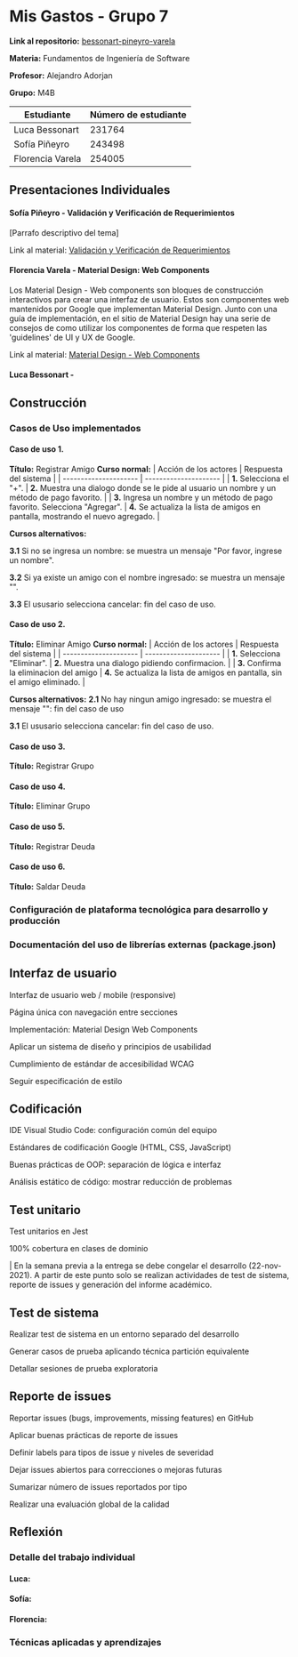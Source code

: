 # Mis Gastos - Grupo 7

**Link al repositorio:**  [bessonart-pineyro-varela](https://github.com/ORT-FIS-202108/bessonart-pineyro-varela.git)

**Materia:** Fundamentos de Ingeniería de Software

**Profesor:** Alejandro Adorjan

**Grupo:** M4B

|Estudiante | Número de estudiante |
| ---------------- | -------------------- |
| Luca Bessonart   | 231764               |
| Sofía Piñeyro    | 243498               |
| Florencia Varela | 254005               |


## Presentaciones Individuales

#### Sofía Piñeyro - Validación y Verificación de Requerimientos

[Parrafo descriptivo del tema]

Link al material: [Validación y Verificación de Requerimientos](https://fism4b-2021.slack.com/archives/C02B5GHHUMQ/p1633445778001000)

#### Florencia Varela - Material Design: Web Components

Los Material Design - Web components son bloques de construcción interactivos para crear una interfaz de usuario. Estos son componentes web mantenidos por Google que implementan Material Design. Junto con una guía de implementación, en el sitio de Material Design hay una serie de consejos de como utilizar los componentes de forma que respeten las 'guidelines' de UI y UX de Google.

Link al material: [Material Design - Web Components](https://docs.google.com/presentation/d/1J4Cu5cjFcG-Iv7WvsxVhQ21Ya5pqatbohTnw4pWvAM4/edit?usp=sharing)

#### Luca Bessonart -

## Construcción

### Casos de Uso implementados
#### Caso de uso 1.
**Título:** Registrar Amigo
**Curso normal:**
| Acción de los actores | Respuesta del sistema |
| --------------------- | --------------------- |
| **1.** Selecciona el "+". | **2.** Muestra una dialogo donde se le pide al usuario un nombre y un método de pago favorito. |
| **3.** Ingresa un nombre y un método de pago favorito. Selecciona "Agregar". | **4.** Se actualiza la lista de amigos en pantalla, mostrando el nuevo agregado. |

**Cursos alternativos:**

**3.1** Si no se ingresa un nombre: se muestra un mensaje "Por favor, ingrese un nombre".

**3.2** Si ya existe un amigo con el nombre ingresado: se muestra un mensaje "".

**3.3** El ususario selecciona cancelar: fin del caso de uso.


#### Caso de uso 2.
**Título:** Eliminar Amigo
**Curso normal:**
| Acción de los actores | Respuesta del sistema |
| --------------------- | --------------------- |
| **1.** Selecciona "Eliminar". | **2.** Muestra una dialogo pidiendo confirmacion. |
| **3.** Confirma la eliminacion del amigo | **4.** Se actualiza la lista de amigos en pantalla, sin el amigo eliminado. |

**Cursos alternativos:**
**2.1** No hay ningun amigo ingresado: se muestra el mensaje "": fin del caso de uso 

**3.1** El ususario selecciona cancelar: fin del caso de uso.

#### Caso de uso 3.
**Título:** Registrar Grupo


#### Caso de uso 4.
**Título:** Eliminar Grupo

#### Caso de uso 5.
**Título:** Registrar Deuda

#### Caso de uso 6.
**Título:** Saldar Deuda

### Configuración de plataforma tecnológica para desarrollo y producción

### Documentación del uso de librerías externas (package.json)

## Interfaz de usuario

Interfaz de usuario web / mobile (responsive)

Página única con navegación entre secciones

Implementación: Material Design Web Components

Aplicar un sistema de diseño y principios de usabilidad

Cumplimiento de estándar de accesibilidad WCAG

Seguir especificación de estilo

## Codificación

IDE Visual Studio Code: configuración común del equipo

Estándares de codificación Google (HTML, CSS, JavaScript)

Buenas prácticas de OOP: separación de lógica e interfaz

Análisis estático de código: mostrar reducción de problemas

## Test unitario

Test unitarios en Jest

100% cobertura en clases de dominio


| En la semana previa a la entrega se debe congelar el desarrollo (22-nov-2021).
A partir de este punto solo se realizan actividades de test de sistema, reporte de issues y generación del informe académico.

## Test de sistema

Realizar test de sistema en un entorno separado del desarrollo

Generar casos de prueba aplicando técnica partición equivalente

Detallar sesiones de prueba exploratoria

## Reporte de issues

Reportar issues (bugs, improvements, missing features) en GitHub 

Aplicar buenas prácticas de reporte de issues

Definir labels para tipos de issue y niveles de severidad

Dejar issues abiertos para correcciones o mejoras futuras

Sumarizar número de issues reportados por tipo

Realizar una evaluación global de la calidad

## Reflexión
### Detalle del trabajo individual

#### Luca:

#### Sofía:

#### Florencia:

### Técnicas aplicadas y aprendizajes

